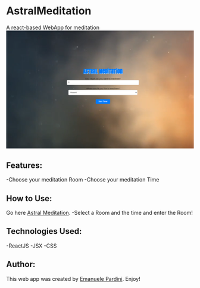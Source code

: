 # AstralMeditation
A react-based WebApp for meditation
![Hacker News Screenshot](media/example.png)

## Features:
-Choose your meditation Room
-Choose your meditation Time

## How to Use:
Go here [Astral Meditation]([https://emanuelepardini.altervista.org/AstralMeditation/index.html]).
-Select a Room and the time and enter the Room!

## Technologies Used:

-ReactJS
-JSX
-CSS

## Author:

This web app was created by [Emanuele Pardini](http://emanuelepardini.altervista.org/).
Enjoy!
